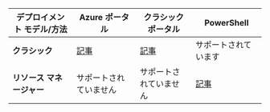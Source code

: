 |**デプロイメント モデル/方法**|**Azure ポータル**| **クラシック ポータル** | **PowerShell**|
|-------------------------------------|-----------------|---------------------|---------------|
|**クラシック** |  [記事](../articles/vpn-gateway/vpn-gateway-howto-point-to-site-classic-azure-portal.md)| [記事](../articles/vpn-gateway/point-to-site-create.md)  | サポートされています |
|**リソース マネージャー** |サポートされていません| サポートされていません   | [記事](../articles/vpn-gateway/vpn-gateway-howto-point-to-site-rm-ps.md)  |




<!--HONumber=Oct16_HO2-->


